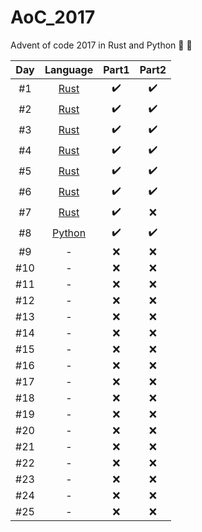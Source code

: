 # AoC_2017
Advent of code 2017 in Rust and Python 🎄 🎅


| Day   |      Language      |  Part1 | Part2 |
|:----------:|:-------------:|:------:|:------:|
| #1 |  [Rust](./01_rs/) | :heavy_check_mark: | :heavy_check_mark: |
| #2 |  [Rust](./02_rs/) | :heavy_check_mark: | :heavy_check_mark: |
| #3 |  [Rust](./03_rs/) | :heavy_check_mark: | :heavy_check_mark: |
| #4 |  [Rust](./04_rs/) | :heavy_check_mark: | :heavy_check_mark: |
| #5 |  [Rust](./05_rs/) | :heavy_check_mark: | :heavy_check_mark: |
| #6 |  [Rust](./06_rs/) | :heavy_check_mark: | :heavy_check_mark: |
| #7 |  [Rust](./07_rs/) | :heavy_check_mark: | :x: |
| #8 |  [Python](./08_py/) | :heavy_check_mark: | :heavy_check_mark: |
| #9 | - | :x: | :x: |
| #10 | - | :x: | :x: |
| #11 | - | :x: | :x: |
| #12 | - | :x: | :x: |
| #13 | - | :x: | :x: |
| #14 | - | :x: | :x: |
| #15 | - | :x: | :x: |
| #16 | - | :x: | :x: |
| #17 | - | :x: | :x: |
| #18 | - | :x: | :x: |
| #19 | - | :x: | :x: |
| #20 | - | :x: | :x: |
| #21 | - | :x: | :x: |
| #22 | - | :x: | :x: |
| #23 | - | :x: | :x: |
| #24 | - | :x: | :x: |
| #25 | - | :x: | :x: |

